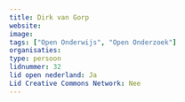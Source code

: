 ```yaml
---
title: Dirk van Gorp
website: 
image: 
tags: ["Open Onderwijs", "Open Onderzoek"]
organisaties:
type: persoon
lidnummer: 32
lid open nederland: Ja
Lid Creative Commons Network: Nee
---
```


